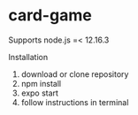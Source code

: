 # card-game

Supports node.js =< 12.16.3

Installation

1. download or clone repository
2. npm install
3. expo start
4. follow instructions in terminal

